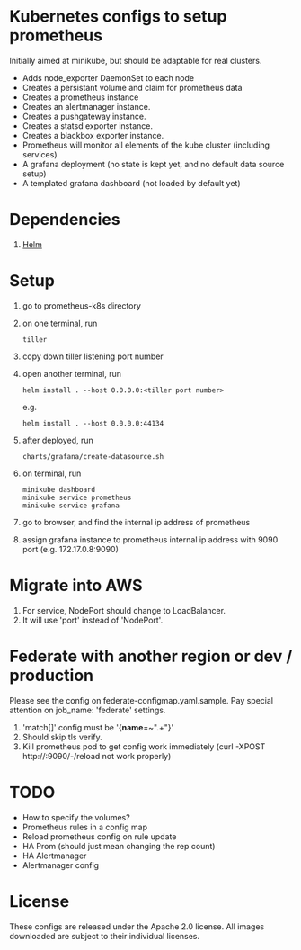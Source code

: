 # Kubernetes configs to setup prometheus

Initially aimed at minikube, but should be adaptable
for real clusters.

- Adds node_exporter DaemonSet to each node
- Creates a persistant volume and claim for prometheus data
- Creates a prometheus instance
- Creates an alertmanager instance.
- Creates a pushgateway instance.
- Creates a statsd exporter instance.
- Creates a blackbox exporter instance.
- Prometheus will monitor all elements of the kube cluster (including
  services)
- A grafana deployment (no state is kept yet, and no default
  data source setup)
- A templated grafana dashboard (not loaded by default yet)


# Dependencies

1. [Helm](http://github.com/kubernetes/helm)

# Setup

1. go to prometheus-k8s directory
2. on one terminal, run

    ```
    tiller
    ```
3. copy down tiller listening port number
4. open another terminal, run

    ```
    helm install . --host 0.0.0.0:<tiller port number>
    ```
    e.g.
    ```
    helm install . --host 0.0.0.0:44134
    ```
5. after deployed, run

    ```
    charts/grafana/create-datasource.sh
    ```
6. on terminal, run

    ```
    minikube dashboard
    minikube service prometheus
    minikube service grafana
    ```
7. go to browser, and find the internal ip address of prometheus
8. assign grafana instance to prometheus internal ip address with 9090 port (e.g. 172.17.0.8:9090)

# Migrate into AWS

1. For service, NodePort should change to LoadBalancer.
2. It will use 'port' instead of 'NodePort'.

# Federate with another region or dev / production

Please see the config on federate-configmap.yaml.sample. Pay special attention on job_name: 'federate' settings.

1. 'match[]' config must be '{__name__=~".+"}'
1. Should skip tls verify.
1. Kill prometheus pod to get config work immediately (curl -XPOST http://<prometheus>:9090/-/reload not work properly)

# TODO

- How to specify the volumes?
- Prometheus rules in a config map
- Reload prometheus config on rule update
- HA Prom (should just mean changing the rep count)
- HA Alertmanager
- Alertmanager config

# License

These configs are released under the Apache 2.0 license. All images
downloaded are subject to their individual licenses.
